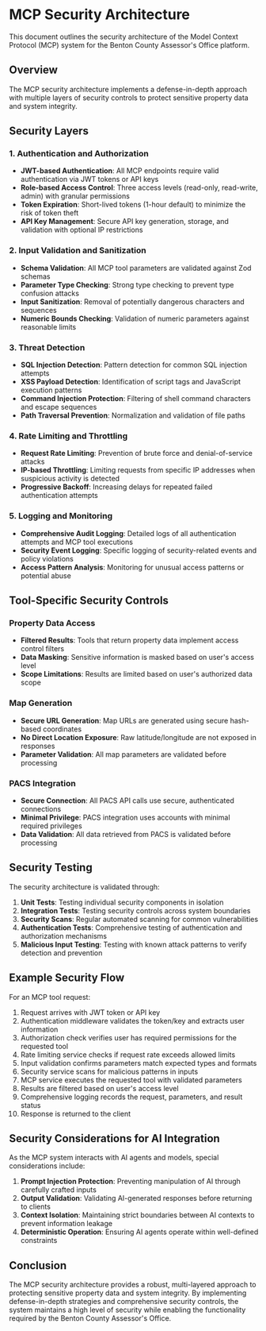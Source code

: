 # MCP Security Architecture

This document outlines the security architecture of the Model Context Protocol (MCP) system for the Benton County Assessor's Office platform.

## Overview

The MCP security architecture implements a defense-in-depth approach with multiple layers of security controls to protect sensitive property data and system integrity.

## Security Layers

### 1. Authentication and Authorization

- **JWT-based Authentication**: All MCP endpoints require valid authentication via JWT tokens or API keys
- **Role-based Access Control**: Three access levels (read-only, read-write, admin) with granular permissions
- **Token Expiration**: Short-lived tokens (1-hour default) to minimize the risk of token theft
- **API Key Management**: Secure API key generation, storage, and validation with optional IP restrictions

### 2. Input Validation and Sanitization

- **Schema Validation**: All MCP tool parameters are validated against Zod schemas
- **Parameter Type Checking**: Strong type checking to prevent type confusion attacks
- **Input Sanitization**: Removal of potentially dangerous characters and sequences
- **Numeric Bounds Checking**: Validation of numeric parameters against reasonable limits

### 3. Threat Detection

- **SQL Injection Detection**: Pattern detection for common SQL injection attempts
- **XSS Payload Detection**: Identification of script tags and JavaScript execution patterns
- **Command Injection Protection**: Filtering of shell command characters and escape sequences
- **Path Traversal Prevention**: Normalization and validation of file paths

### 4. Rate Limiting and Throttling

- **Request Rate Limiting**: Prevention of brute force and denial-of-service attacks
- **IP-based Throttling**: Limiting requests from specific IP addresses when suspicious activity is detected
- **Progressive Backoff**: Increasing delays for repeated failed authentication attempts

### 5. Logging and Monitoring

- **Comprehensive Audit Logging**: Detailed logs of all authentication attempts and MCP tool executions
- **Security Event Logging**: Specific logging of security-related events and policy violations
- **Access Pattern Analysis**: Monitoring for unusual access patterns or potential abuse

## Tool-Specific Security Controls

### Property Data Access

- **Filtered Results**: Tools that return property data implement access control filters
- **Data Masking**: Sensitive information is masked based on user's access level
- **Scope Limitations**: Results are limited based on user's authorized data scope

### Map Generation

- **Secure URL Generation**: Map URLs are generated using secure hash-based coordinates
- **No Direct Location Exposure**: Raw latitude/longitude are not exposed in responses
- **Parameter Validation**: All map parameters are validated before processing

### PACS Integration

- **Secure Connection**: All PACS API calls use secure, authenticated connections
- **Minimal Privilege**: PACS integration uses accounts with minimal required privileges
- **Data Validation**: All data retrieved from PACS is validated before processing

## Security Testing

The security architecture is validated through:

1. **Unit Tests**: Testing individual security components in isolation
2. **Integration Tests**: Testing security controls across system boundaries
3. **Security Scans**: Regular automated scanning for common vulnerabilities
4. **Authentication Tests**: Comprehensive testing of authentication and authorization mechanisms
5. **Malicious Input Testing**: Testing with known attack patterns to verify detection and prevention

## Example Security Flow

For an MCP tool request:

1. Request arrives with JWT token or API key
2. Authentication middleware validates the token/key and extracts user information
3. Authorization check verifies user has required permissions for the requested tool
4. Rate limiting service checks if request rate exceeds allowed limits
5. Input validation confirms parameters match expected types and formats
6. Security service scans for malicious patterns in inputs
7. MCP service executes the requested tool with validated parameters
8. Results are filtered based on user's access level
9. Comprehensive logging records the request, parameters, and result status
10. Response is returned to the client

## Security Considerations for AI Integration

As the MCP system interacts with AI agents and models, special considerations include:

1. **Prompt Injection Protection**: Preventing manipulation of AI through carefully crafted inputs
2. **Output Validation**: Validating AI-generated responses before returning to clients
3. **Context Isolation**: Maintaining strict boundaries between AI contexts to prevent information leakage
4. **Deterministic Operation**: Ensuring AI agents operate within well-defined constraints

## Conclusion

The MCP security architecture provides a robust, multi-layered approach to protecting sensitive property data and system integrity. By implementing defense-in-depth strategies and comprehensive security controls, the system maintains a high level of security while enabling the functionality required by the Benton County Assessor's Office.

